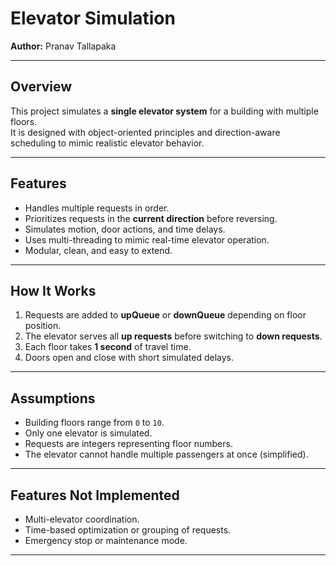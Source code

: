 # Elevator Simulation 

**Author:** Pranav Tallapaka  

---

## Overview
This project simulates a **single elevator system** for a building with multiple floors.  
It is designed with object-oriented principles and direction-aware scheduling to mimic realistic elevator behavior.

---

## Features
- Handles multiple requests in order.
- Prioritizes requests in the **current direction** before reversing.
- Simulates motion, door actions, and time delays.
- Uses multi-threading to mimic real-time elevator operation.
- Modular, clean, and easy to extend.

---

## How It Works
1. Requests are added to **upQueue** or **downQueue** depending on floor position.  
2. The elevator serves all **up requests** before switching to **down requests**.  
3. Each floor takes **1 second** of travel time.  
4. Doors open and close with short simulated delays.

---

## Assumptions
- Building floors range from `0` to `10`.
- Only one elevator is simulated.
- Requests are integers representing floor numbers.
- The elevator cannot handle multiple passengers at once (simplified).

---

## Features Not Implemented
- Multi-elevator coordination.
- Time-based optimization or grouping of requests.
- Emergency stop or maintenance mode.

---
